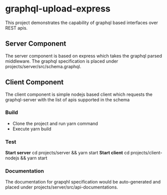 # graphql-upload-express
This project demonstrates the capability of graphql based interfaces over REST apis.

## Server Component
The server component is based on express which takes the graphql parsed middleware.
The graphql specification is placed under projects/server/src/schema.graphql.

## Client Component
The client component is simple nodejs based client which requests the graphql-server
with the list of apis supported in the schema

### Build

- Clone the project and run yarn command
- Execute yarn build

### Test
**Start server**
cd projects/server && yarn start
**Start client**
cd projects/client-nodejs && yarn start

### Documentation
The documentation for grapqhl specification would be auto-generated  and placed under
projects/server/src/api-documentations.